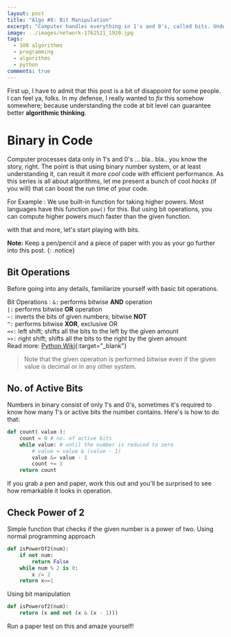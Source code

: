 ```yaml
---
layout: post
title: "Algo #8: Bit Manipulation"
excerpt: "Computer handles everything in 1's and 0's, called bits. Understanding how computer handles them can eliminate most of the labor work from code."
image: ../images/network-1762521_1920.jpg
tags: 
  - 100 algorithms
  - programming
  - algorithms
  - python
comments: true
---
```

First up, I have to admit that this post is a bit of disappoint for some people. I can feel ya, folks. In my defense, I really wanted to _fix_ this somehow somewhere; because understanding the code at bit level can guarantee better **algorithmic thinking**.

# Binary in Code
Computer processes data only in 1's and 0's ... bla.. bla.. you know the story, right. The point is that using binary number system, or at least understanding it, can result it more _cool_ code with efficient performance. As this series is all about algorithms, let me present a bunch of cool _hacks_ (if you will) that can boost the run time of your code.

For Example
: We use built-in function for taking higher powers. Most languages have this function `pow()` for this. But using bit operations, you can compute higher powers much faster than the given function.

with that and more, let's start playing with bits.

**Note:** Keep a pen/pencil and a piece of paper with you as your go further into this post.
{: .notice}

## Bit Operations
Before going into any details, familiarize yourself with basic bit operations.

Bit Operations
: `&:` performs bitwise **AND** operation<br />
`|:` performs bitwise **OR** operation<br />
`~:` inverts the bits of given numbers; bitwise **NOT**<br />
`^:` performs bitwise **XOR**, exclusive OR<br />
`<<:` left shift; shifts all the bits to the left by the given amount<br />
`>>:` right shift; shifts all the bits to the right by the given amount<br />
Read more: [Python Wiki](https://wiki.python.org/moin/BitwiseOperators){:target="_blank"}

> Note that the given operation is performed bitwise even if the given value is decimal or in any other system.

## No. of Active Bits
Numbers in binary consist of only 1's and 0's, sometimes it's required to know how many 1's or active bits the number contains. Here's is how to do that:
```python
def count( value ):
    count = 0 # no. of active bits
    while value: # until the number is reduced to zero
    	# value = value & (value - 1)
        value &= value - 1
        count += 1
    return count
```
If you grab a pen and paper, work this out and you'll be surprised to see how remarkable it looks in operation.

## Check Power of 2
Simple function that checks if the given number is a power of two.
Using normal programming approach
```python
def isPowerOf2(num):
	if not num:
		return False
	while num % 2 is 0:
		x /= 2
	return x==1
```
Using bit manipulation
```python
def isPowerof2(num):
	return (x and not (x & (x - 1)))
```
Run a paper test on this and amaze yourself!

## 